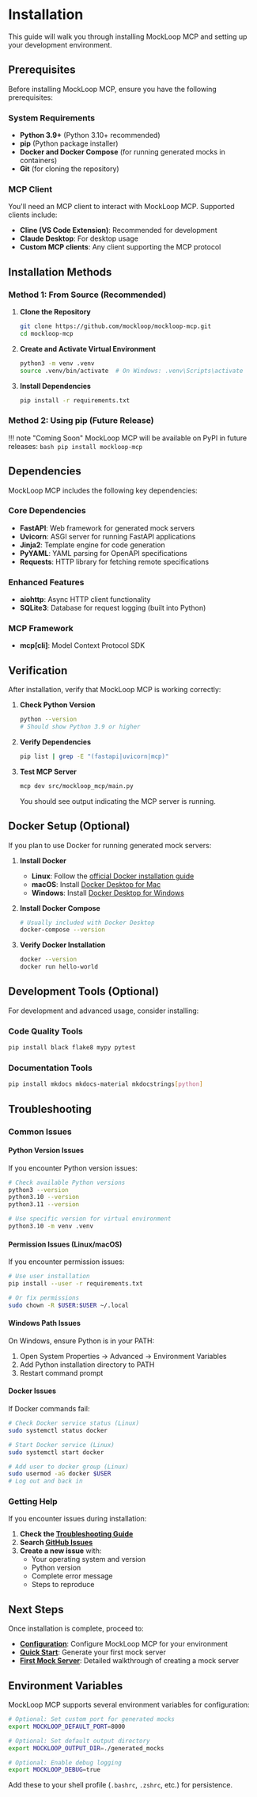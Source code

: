 # Installation

This guide will walk you through installing MockLoop MCP and setting up your development environment.

## Prerequisites

Before installing MockLoop MCP, ensure you have the following prerequisites:

### System Requirements
- **Python 3.9+** (Python 3.10+ recommended)
- **pip** (Python package installer)
- **Docker and Docker Compose** (for running generated mocks in containers)
- **Git** (for cloning the repository)

### MCP Client
You'll need an MCP client to interact with MockLoop MCP. Supported clients include:
- **Cline (VS Code Extension)**: Recommended for development
- **Claude Desktop**: For desktop usage
- **Custom MCP clients**: Any client supporting the MCP protocol

## Installation Methods

### Method 1: From Source (Recommended)

1. **Clone the Repository**
   ```bash
   git clone https://github.com/mockloop/mockloop-mcp.git
   cd mockloop-mcp
   ```

2. **Create and Activate Virtual Environment**
   ```bash
   python3 -m venv .venv
   source .venv/bin/activate  # On Windows: .venv\Scripts\activate
   ```

3. **Install Dependencies**
   ```bash
   pip install -r requirements.txt
   ```

### Method 2: Using pip (Future Release)

!!! note "Coming Soon"
    MockLoop MCP will be available on PyPI in future releases:
    ```bash
    pip install mockloop-mcp
    ```

## Dependencies

MockLoop MCP includes the following key dependencies:

### Core Dependencies
- **FastAPI**: Web framework for generated mock servers
- **Uvicorn**: ASGI server for running FastAPI applications
- **Jinja2**: Template engine for code generation
- **PyYAML**: YAML parsing for OpenAPI specifications
- **Requests**: HTTP library for fetching remote specifications

### Enhanced Features
- **aiohttp**: Async HTTP client functionality
- **SQLite3**: Database for request logging (built into Python)

### MCP Framework
- **mcp[cli]**: Model Context Protocol SDK

## Verification

After installation, verify that MockLoop MCP is working correctly:

1. **Check Python Version**
   ```bash
   python --version
   # Should show Python 3.9 or higher
   ```

2. **Verify Dependencies**
   ```bash
   pip list | grep -E "(fastapi|uvicorn|mcp)"
   ```

3. **Test MCP Server**
   ```bash
   mcp dev src/mockloop_mcp/main.py
   ```

   You should see output indicating the MCP server is running.

## Docker Setup (Optional)

If you plan to use Docker for running generated mock servers:

1. **Install Docker**
   - **Linux**: Follow the [official Docker installation guide](https://docs.docker.com/engine/install/)
   - **macOS**: Install [Docker Desktop for Mac](https://docs.docker.com/desktop/mac/install/)
   - **Windows**: Install [Docker Desktop for Windows](https://docs.docker.com/desktop/windows/install/)

2. **Install Docker Compose**
   ```bash
   # Usually included with Docker Desktop
   docker-compose --version
   ```

3. **Verify Docker Installation**
   ```bash
   docker --version
   docker run hello-world
   ```

## Development Tools (Optional)

For development and advanced usage, consider installing:

### Code Quality Tools
```bash
pip install black flake8 mypy pytest
```

### Documentation Tools
```bash
pip install mkdocs mkdocs-material mkdocstrings[python]
```

## Troubleshooting

### Common Issues

#### Python Version Issues
If you encounter Python version issues:
```bash
# Check available Python versions
python3 --version
python3.10 --version
python3.11 --version

# Use specific version for virtual environment
python3.10 -m venv .venv
```

#### Permission Issues (Linux/macOS)
If you encounter permission issues:
```bash
# Use user installation
pip install --user -r requirements.txt

# Or fix permissions
sudo chown -R $USER:$USER ~/.local
```

#### Windows Path Issues
On Windows, ensure Python is in your PATH:
1. Open System Properties → Advanced → Environment Variables
2. Add Python installation directory to PATH
3. Restart command prompt

#### Docker Issues
If Docker commands fail:
```bash
# Check Docker service status (Linux)
sudo systemctl status docker

# Start Docker service (Linux)
sudo systemctl start docker

# Add user to docker group (Linux)
sudo usermod -aG docker $USER
# Log out and back in
```

### Getting Help

If you encounter issues during installation:

1. **Check the [Troubleshooting Guide](../advanced/troubleshooting.md)**
2. **Search [GitHub Issues](https://github.com/mockloop/mockloop-mcp/issues)**
3. **Create a new issue** with:
   - Your operating system and version
   - Python version
   - Complete error message
   - Steps to reproduce

## Next Steps

Once installation is complete, proceed to:

- **[Configuration](configuration.md)**: Configure MockLoop MCP for your environment
- **[Quick Start](quick-start.md)**: Generate your first mock server
- **[First Mock Server](first-mock-server.md)**: Detailed walkthrough of creating a mock server

## Environment Variables

MockLoop MCP supports several environment variables for configuration:

```bash
# Optional: Set custom port for generated mocks
export MOCKLOOP_DEFAULT_PORT=8000

# Optional: Set default output directory
export MOCKLOOP_OUTPUT_DIR=./generated_mocks

# Optional: Enable debug logging
export MOCKLOOP_DEBUG=true
```

Add these to your shell profile (`.bashrc`, `.zshrc`, etc.) for persistence.